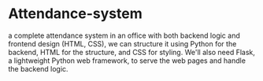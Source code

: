 # Attendance-system
 a complete attendance system in an office with both backend logic and frontend design (HTML, CSS), we can structure it using Python for the backend, HTML for the structure, and CSS for styling. We'll also need Flask, a lightweight Python web framework, to serve the web pages and handle the backend logic.
